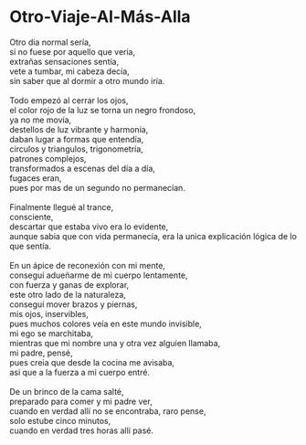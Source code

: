 # Otro-Viaje-Al-Más-Alla
Otro dia normal sería,</br>
si no fuese por aquello que veria,</br>
extrañas sensaciones sentía,</br>
vete a tumbar, mi cabeza decía,</br>
sin saber que al dormir a otro mundo iría.</br>
</br>
Todo empezó al cerrar los ojos,</br>
el color rojo de la luz se torna un negro frondoso,</br>
ya no me movía,</br>
destellos de luz vibrante y harmonía,</br>
daban lugar a formas que entendía,</br>
circulos y triangulos, trigonometría,</br>
patrones complejos,</br>
transformados a escenas del día a día,</br>
fugaces eran,</br>
pues por mas de un segundo no permanecían.</br>
</br>
Finalmente llegué al trance,</br>
consciente,</br>
descartar que estaba vivo era lo evidente,</br>
aunque sabia que con vida permanecía,
era la unica explicación lógica de lo que sentía.</br>
</br>
En un ápice de reconexión con mi mente,</br>
conseguí adueñarme de mi cuerpo lentamente,</br>
con fuerza y ganas de explorar,</br>
este otro lado de la naturaleza,</br>
conseguí mover brazos y piernas,</br>
mis ojos, inservibles,</br>
pues muchos colores veía en este mundo invisible,</br>
mi ego se marchitaba,</br>
mientras que mi nombre una y otra vez alguien llamaba,</br>
mi padre, pensé,</br>
pues creia que desde la cocina me avisaba,</br>
asi que a la fuerza a mi cuerpo entré.</br>
</br>
De un brinco de la cama salté,</br>
preparado para comer y mi padre ver,</br>
cuando en verdad allí no se encontraba,
raro pense,</br>
solo estube cinco minutos,</br>
cuando en verdad tres horas allí pasé.</br>
